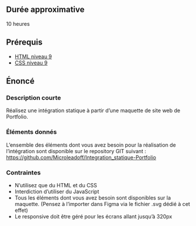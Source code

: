 ## Durée approximative

10 heures

## Prérequis

- <a href="https://microlead.fr/echelles/html" title="Prérequis en HTML" target="_blank">HTML niveau 9</a>
- <a href="https://microlead.fr/echelles/css" title="Prérequis en CSS" target="_blank">CSS niveau 9</a>

## Énoncé

### Description courte

Réalisez une intégration statique à partir d’une maquette de site web de Portfolio.

### Éléments donnés

L’ensemble des éléments dont vous avez besoin pour la réalisation de l’intégration sont disponible sur le repository GIT suivant : <a href="https://github.com/Microleadoff/Integration_statique-Portfolio" title="lien vers le dépôt" target="_blank">https://github.com/Microleadoff/Integration_statique-Portfolio</a>

### Contraintes

- N’utilisez que du HTML et du CSS
- Interdiction d’utiliser du JavaScript
- Tous les éléments dont vous avez besoin sont disponibles sur la maquette. (Pensez à l’importer dans Figma via le fichier .svg dédié à cet effet)
- Le responsive doit être géré pour les écrans allant jusqu’à 320px
